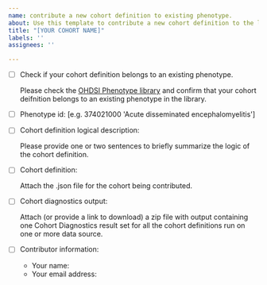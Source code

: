 ```yaml
---
name: contribute a new cohort definition to existing phenotype.
about: Use this template to contribute a new cohort definition to the library.
title: "[YOUR COHORT NAME]"
labels: ''
assignees: ''

---
```


- [ ] Check if your cohort definition belongs to an existing phenotype.

    Please check the [OHDSI Phenotype library](https://data.ohdsi.org/PhenotypeLibrary/) and confirm that your cohort deifnition belongs to an existing phenotype in the library.

- [ ] Phenotype id: [e.g. 374021000	'Acute disseminated encephalomyelitis']

- [ ] Cohort definition logical description:

    Please provide one or two sentences to briefly summarize the logic of the cohort definition.

- [ ] Cohort definition:
    
    Attach the .json file for the cohort being contributed. 

- [ ] Cohort diagnostics output: 

    Attach (or provide a link to download) a zip file with output containing one Cohort Diagnostics result set for all the cohort definitions run on one or more data source.


- [ ] Contributor information: 

    - Your name:
    - Your email address:
